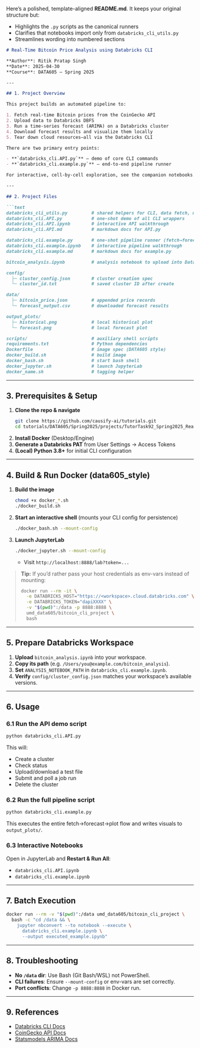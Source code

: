 Here’s a polished, template-aligned **README.md**. It keeps your original structure but:

- Highlights the `.py` scripts as the canonical runners  
- Clarifies that notebooks import only from `databricks_cli_utils.py`  
- Streamlines wording into numbered sections  

```markdown
# Real-Time Bitcoin Price Analysis using Databricks CLI

**Author**: Ritik Pratap Singh  
**Date**: 2025-04-30  
**Course**: DATA605 — Spring 2025

---

## 1. Project Overview

This project builds an automated pipeline to:

1. Fetch real-time Bitcoin prices from the CoinGecko API  
2. Upload data to Databricks DBFS  
3. Run a time-series forecast (ARIMA) on a Databricks cluster  
4. Download forecast results and visualize them locally  
5. Tear down cloud resources—all via the Databricks CLI

There are two primary entry points:

- **`databricks_cli.API.py`** — demo of core CLI commands  
- **`databricks_cli.example.py`** — end-to-end pipeline runner  

For interactive, cell-by-cell exploration, see the companion notebooks.

---

## 2. Project Files

```text
databricks_cli_utils.py         # shared helpers for CLI, data fetch, modeling, plotting
databricks_cli.API.py           # one-shot demo of all CLI wrappers
databricks_cli.API.ipynb        # interactive API walkthrough
databricks_cli.API.md           # markdown docs for API.py

databricks_cli.example.py       # one-shot pipeline runner (fetch→forecast→plot)
databricks_cli.example.ipynb    # interactive pipeline walkthrough
databricks_cli.example.md       # markdown docs for example.py

bitcoin_analysis.ipynb          # analysis notebook to upload into Databricks workspace

config/
  ├─ cluster_config.json        # cluster creation spec
  └─ cluster_id.txt             # saved cluster ID after create

data/
  ├─ bitcoin_price.json         # appended price records
  └─ forecast_output.csv        # downloaded forecast results

output_plots/
  ├─ historical.png             # local historical plot
  └─ forecast.png               # local forecast plot

scripts/                        # auxiliary shell scripts
requirements.txt                # Python dependencies
Dockerfile                      # image spec (DATA605 style)
docker_build.sh                 # build image
docker_bash.sh                  # start bash shell
docker_jupyter.sh               # launch JupyterLab
docker_name.sh                  # tagging helper
```

---

## 3. Prerequisites & Setup

1. **Clone the repo & navigate**  
   ```bash
   git clone https://github.com/causify-ai/tutorials.git
   cd tutorials/DATA605/Spring2025/projects/TutorTask92_Spring2025_Real_Time_Bitcoin_Price_Analysis_with_Databricks_CLI
   ```
2. **Install Docker** (Desktop/Engine)  
3. **Generate a Databricks PAT** from User Settings → Access Tokens  
4. **(Local) Python 3.8+** for initial CLI configuration

---

## 4. Build & Run Docker (data605_style)

1. **Build the image**  
   ```bash
   chmod +x docker_*.sh
   ./docker_build.sh
   ```
2. **Start an interactive shell** (mounts your CLI config for persistence)  
   ```bash
   ./docker_bash.sh --mount-config
   ```
3. **Launch JupyterLab**  
   ```bash
   ./docker_jupyter.sh --mount-config
   ```
   - Visit `http://localhost:8888/lab?token=...`

> **Tip:** If you’d rather pass your host credentials as env-vars instead of mounting:
> ```bash
> docker run --rm -it \
>   -e DATABRICKS_HOST="https://<workspace>.cloud.databricks.com" \
>   -e DATABRICKS_TOKEN="dapiXXXX" \
>   -v "$(pwd)":/data -p 8888:8888 \
>   umd_data605/bitcoin_cli_project \
>   bash
> ```

---

## 5. Prepare Databricks Workspace

1. **Upload** `bitcoin_analysis.ipynb` into your workspace.  
2. **Copy its path** (e.g. `/Users/you@example.com/bitcoin_analysis`).  
3. **Set** `ANALYSIS_NOTEBOOK_PATH` in `databricks_cli.example.ipynb`.  
4. **Verify** `config/cluster_config.json` matches your workspace’s available versions.

---

## 6. Usage

### 6.1 Run the API demo script  
```bash
python databricks_cli.API.py
```  
This will:

- Create a cluster  
- Check status  
- Upload/download a test file  
- Submit and poll a job run  
- Delete the cluster  

### 6.2 Run the full pipeline script  
```bash
python databricks_cli.example.py
```  
This executes the entire fetch→forecast→plot flow and writes visuals to `output_plots/`.

### 6.3 Interactive Notebooks  
Open in JupyterLab and **Restart & Run All**:

- `databricks_cli.API.ipynb`  
- `databricks_cli.example.ipynb`

---

## 7. Batch Execution

```bash
docker run --rm -v "$(pwd)":/data umd_data605/bitcoin_cli_project \
  bash -c "cd /data && \
    jupyter nbconvert --to notebook --execute \
      databricks_cli.example.ipynb \
      --output executed_example.ipynb"
```

---

## 8. Troubleshooting

- **No `/data` dir**: Use Bash (Git Bash/WSL) not PowerShell.  
- **CLI failures**: Ensure `--mount-config` or env-vars are set correctly.  
- **Port conflicts**: Change `-p 8888:8888` in Docker run.

---

## 9. References

- [Databricks CLI Docs](https://docs.databricks.com/en/dev-tools/cli/index.html)  
- [CoinGecko API Docs](https://www.coingecko.com/en/api)  
- [Statsmodels ARIMA Docs](https://www.statsmodels.org/stable/generated/statsmodels.tsa.arima.model.ARIMA.html)
```